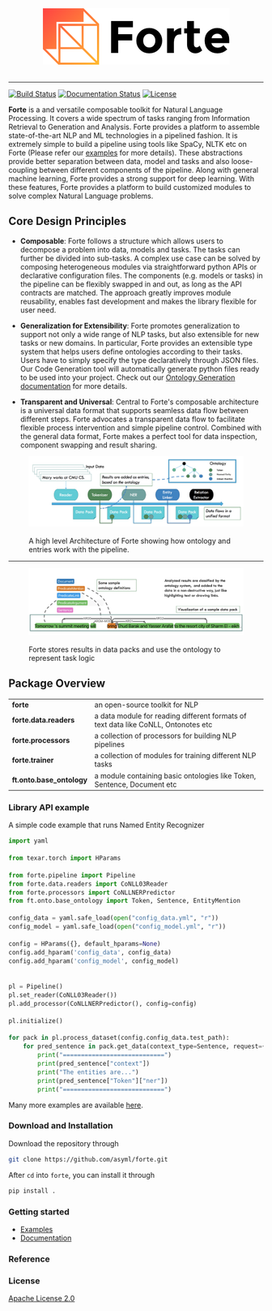 <div align="center">
   <img src="./docs/_static/img/logo_h.png"><br><br>
</div>

-----------------

[![Build Status](https://travis-ci.org/asyml/forte.svg?branch=master)](https://travis-ci.org/asyml/forte)
[![Documentation Status](https://readthedocs.org/projects/asyml-forte/badge/?version=latest)](https://asyml-forte.readthedocs.io/en/latest/?badge=latest)
[![License](https://img.shields.io/badge/license-Apache%202.0-blue.svg)](https://github.com/asyml/forte/blob/master/LICENSE)


**Forte** is a and versatile composable toolkit for Natural Language Processing. It covers 
a wide spectrum of tasks ranging from Information Retrieval to Generation and Analysis. Forte 
provides a platform to assemble state-of-the-art NLP and ML technologies in a pipelined fashion. 
It is extremely simple to build a pipeline using tools like SpaCy, NLTK etc on Forte 
(Please refer our [examples](./examples) for more details).
These abstractions provide better separation between data, model and tasks and also loose-coupling 
between different components of the pipeline. Along with general machine learning, Forte provides 
a strong support for deep learning. With these features, Forte provides a platform to build 
customized modules to solve complex Natural Language problems.


## Core Design Principles

* **Composable**: Forte follows a structure which allows users to decompose a problem 
into data, models and tasks. The tasks can further be divided into sub-tasks. A complex use case 
can be solved by composing heterogeneous modules via straightforward python APIs or declarative 
configuration files. The components (e.g. models or tasks) in the pipeline can be flexibly 
swapped in and out, as long as the API contracts are matched. The approach greatly improves module 
reusability, enables fast development and makes the library flexible for user need.
   
* **Generalization for Extensibility**: Forte promotes generalization to support not only a wide 
range of NLP tasks, but also extensible for new tasks or new domains. In particular, Forte 
provides an extensible type system that helps users define ontologies according to their tasks. 
Users have to simply specify the type declaratively through JSON files. Our Code Generation tool 
will automatically generate python files ready to be used into your project. Check out our 
[Ontology Generation documentation](./docs/ontology_generation.md) for more details.

* **Transparent and Universal**: Central to Forte's composable architecture is a universal data 
format that supports seamless data flow between different steps. Forte advocates a transparent 
data flow to facilitate flexible process intervention and simple pipeline control. Combined with 
the general data format, Forte makes a perfect tool for data inspection, component swapping and 
result sharing.

<figure class="image">
   <img src="./docs/_static/img/forte_arch.png"><br><br>
   <figcaption>A high level Architecture of Forte showing how ontology and entries work with the 
   pipeline.</figcaption>
</figure>

-----------------

<figure class="image">
   <img src="./docs/_static/img/forte_results.png"><br><br>
   <figcaption>Forte stores results in data packs and use the ontology to represent task logic
   </figcaption>
</figure>

## Package Overview

<table>
<tr>
    <td><b> forte </b></td>
    <td> an open-source toolkit for NLP  </td>
</tr>
<tr>
    <td><b> forte.data.readers </b></td>
    <td> a data module for reading different formats of text data like CoNLL, Ontonotes etc 
    </td>
</tr>
<tr>
    <td><b> forte.processors </b></td>
    <td> a collection of processors for building NLP pipelines </td>
</tr>
<tr>
    <td><b> forte.trainer </b></td>
    <td> a collection of modules for training different NLP tasks </td>
</tr>
<tr>
    <td><b> ft.onto.base_ontology </b></td>
    <td> a module containing basic ontologies like Token, Sentence, Document etc </td>
</tr>
</table>

### Library API example

A simple code example that runs Named Entity Recognizer

```python
import yaml

from texar.torch import HParams

from forte.pipeline import Pipeline
from forte.data.readers import CoNLL03Reader
from forte.processors import CoNLLNERPredictor
from ft.onto.base_ontology import Token, Sentence, EntityMention

config_data = yaml.safe_load(open("config_data.yml", "r"))
config_model = yaml.safe_load(open("config_model.yml", "r"))

config = HParams({}, default_hparams=None)
config.add_hparam('config_data', config_data)
config.add_hparam('config_model', config_model)


pl = Pipeline()
pl.set_reader(CoNLL03Reader())
pl.add_processor(CoNLLNERPredictor(), config=config)

pl.initialize()

for pack in pl.process_dataset(config.config_data.test_path):
    for pred_sentence in pack.get_data(context_type=Sentence, request={Token: {"fields": ["ner"]}}):
        print("============================")
        print(pred_sentence["context"])
        print("The entities are...")
        print(pred_sentence["Token"]["ner"])
        print("============================")

```

Many more examples are available [here](./examples).

### Download and Installation

Download the repository through

```bash
git clone https://github.com/asyml/forte.git
```

After `cd` into `forte`, you can install it through

```bash
pip install .
```

### Getting started

* [Examples](./examples)
* [Documentation](https://asyml-forte.readthedocs.io/)

### Reference

### License

[Apache License 2.0](./LICENSE)